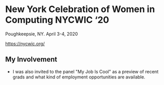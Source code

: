 # New York Celebration of Women in Computing NYCWIC ‘20

Poughkeepsie, NY. 
April 3-4, 2020

https://nycwic.org/
 
## My Involvement
- I was also invited to the panel "My Job Is Cool" as a preview of recent grads and what kind of employment opportunities are available. 
